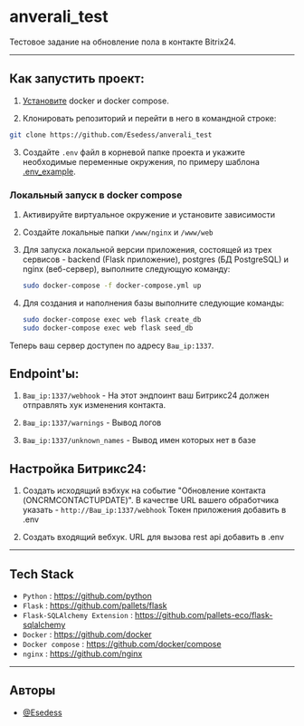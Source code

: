 # anverali_test

Тестовое задание на обновление пола в контакте Bitrix24.

***

## Как запустить проект:


1. [Установите](https://docs.docker.com/engine/install/) docker и docker compose.

2. Клонировать репозиторий и перейти в него в командной строке:

```bash
git clone https://github.com/Esedess/anverali_test
```
3. Создайте `.env` файл в корневой папке проекта и укажите необходимые переменные окружения, по примеру шаблона [.env_example](https://github.com/Esedess/anverali_test/.env_example).



### Локальный запуск в docker compose

1. Активируйте виртуальное окружение и установите зависимости

2. Создайте локальные папки `/www/nginx` и `/www/web`

3. Для запуска локальной версии приложения, состоящей из трех сервисов - backend (Flask приложение), postgres (БД PostgreSQL) и nginx (веб-сервер), выполните следующую команду:
    ```bash
    sudo docker-compose -f docker-compose.yml up
    ```
4. Для создания и наполнения базы выполните следующие команды:
    ```bash
    sudo docker-compose exec web flask create_db
    sudo docker-compose exec web flask seed_db
    ```

Теперь ваш сервер доступен по адресу `Ваш_ip:1337`.



## Endpoint'ы:

1. `Ваш_ip:1337/webhook` - На этот эндпоинт ваш Битрикс24 должен отправлять хук изменения контакта.

2. `Ваш_ip:1337/warnings` - Вывод логов

3. `Ваш_ip:1337/unknown_names` - Вывод имен которых нет в базе



## Настройка Битрикс24:

1. Создать исходящий вэбхук на событие "Обновление контакта (ONCRMCONTACTUPDATE)".
    В качестве URL вашего обработчика указать - `http://Ваш_ip:1337/webhook`
    Токен приложения добавить в .env

2. Создать входящий вебхук.
    URL для вызова rest api добавить в .env

***

## Tech Stack

+ `Python` : <https://github.com/python>
+ `Flask` : <https://github.com/pallets/flask>
+ `Flask-SQLAlchemy Extension` : <https://github.com/pallets-eco/flask-sqlalchemy>
+ `Docker` : <https://github.com/docker>
+ `Docker compose` : <https://github.com/docker/compose>
+ `nginx` : <https://github.com/nginx>

***

## Авторы

- [@Esedess](https://github.com/Esedess)